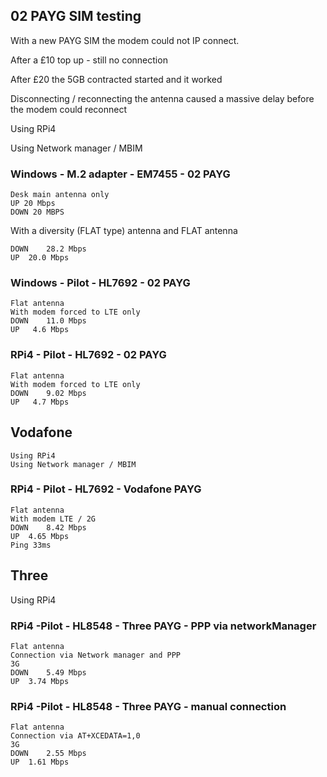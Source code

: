 ## 02 PAYG SIM testing
With a new PAYG SIM the modem could not IP connect.  

After a £10 top up - still no connection

After £20 the 5GB contracted started and it worked

Disconnecting / reconnecting the antenna caused a massive 
 delay before the modem could reconnect
 
Using RPi4

Using Network manager / MBIM


### Windows - M.2 adapter - EM7455 - 02 PAYG
```
Desk main antenna only 
UP 20 Mbps
DOWN 20 MBPS
```

With a diversity (FLAT type) antenna and FLAT antenna
```
DOWN 	28.2 Mbps
UP 	20.0 Mbps
```

### Windows - Pilot - HL7692 - 02 PAYG
```
Flat antenna 
With modem forced to LTE only
DOWN 	11.0 Mbps
UP 	 4.6 Mbps
```

### RPi4 - Pilot - HL7692 - 02 PAYG
```
Flat antenna 
With modem forced to LTE only
DOWN 	9.02 Mbps
UP 	 4.7 Mbps
```

## Vodafone
```
Using RPi4
Using Network manager / MBIM
```

### RPi4 - Pilot - HL7692 - Vodafone PAYG
```
Flat antenna 
With modem LTE / 2G 
DOWN 	8.42 Mbps
UP 	4.65 Mbps
Ping 33ms
```

## Three
Using RPi4

### RPi4 -Pilot - HL8548 - Three PAYG - PPP via networkManager
```
Flat antenna
Connection via Network manager and PPP
3G
DOWN 	5.49 Mbps
UP 	3.74 Mbps
```

### RPi4 -Pilot - HL8548 - Three PAYG - manual connection
```
Flat antenna
Connection via AT+XCEDATA=1,0
3G
DOWN 	2.55 Mbps
UP 	1.61 Mbps
```

